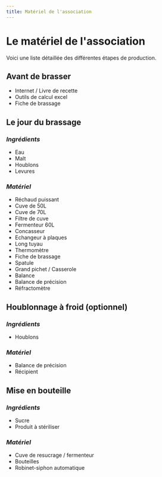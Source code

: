 ```yaml
---
title: Matériel de l'association
---
```

# Le matériel de l'association

Voici une liste détaillée des différentes étapes de production.

## Avant de brasser
- Internet / Livre de recette
- Outils de calcul excel
- Fiche de brassage

## Le jour du brassage
### *Ingrédients*
- Eau
- Malt
- Houblons
- Levures

### *Matériel*
- Réchaud puissant
- Cuve de 50L
- Cuve de 70L
- Filtre de cuve
- Fermenteur 60L
- Concasseur
- Echangeur à plaques
- Long tuyau
- Thermomètre
- Fiche de brassage
- Spatule
- Grand pichet / Casserole
- Balance
- Balance de précision
- Réfractomètre

## Houblonnage à froid (optionnel)
### *Ingrédients*
- Houblons

### *Matériel*
- Balance de précision
- Récipient

## Mise en bouteille
### *Ingrédients*
- Sucre
- Produit à stériliser

### *Matériel*
- Cuve de resucrage / fermenteur
- Bouteilles
- Robinet-siphon automatique
